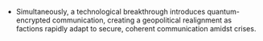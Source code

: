 * Simultaneously, a technological breakthrough introduces quantum-encrypted communication, creating a geopolitical realignment as factions rapidly adapt to secure, coherent communication amidst crises.